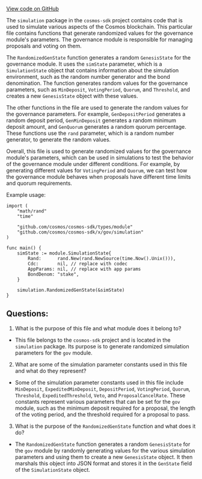 [View code on GitHub](https://github.com/cosmos/cosmos-sdk/blob/main/x/gov/simulation/genesis.go)

The `simulation` package in the `cosmos-sdk` project contains code that is used to simulate various aspects of the Cosmos blockchain. This particular file contains functions that generate randomized values for the governance module's parameters. The governance module is responsible for managing proposals and voting on them. 

The `RandomizedGenState` function generates a random `GenesisState` for the governance module. It uses the `simState` parameter, which is a `SimulationState` object that contains information about the simulation environment, such as the random number generator and the bond denomination. The function generates random values for the governance parameters, such as `MinDeposit`, `VotingPeriod`, `Quorum`, and `Threshold`, and creates a new `GenesisState` object with these values. 

The other functions in the file are used to generate the random values for the governance parameters. For example, `GenDepositPeriod` generates a random deposit period, `GenMinDeposit` generates a random minimum deposit amount, and `GenQuorum` generates a random quorum percentage. These functions use the `rand` parameter, which is a random number generator, to generate the random values. 

Overall, this file is used to generate randomized values for the governance module's parameters, which can be used in simulations to test the behavior of the governance module under different conditions. For example, by generating different values for `VotingPeriod` and `Quorum`, we can test how the governance module behaves when proposals have different time limits and quorum requirements. 

Example usage:

```
import (
    "math/rand"
    "time"

    "github.com/cosmos/cosmos-sdk/types/module"
    "github.com/cosmos/cosmos-sdk/x/gov/simulation"
)

func main() {
    simState := module.SimulationState{
        Rand:      rand.New(rand.NewSource(time.Now().Unix())),
        Cdc:       nil, // replace with codec
        AppParams: nil, // replace with app params
        BondDenom: "stake",
    }

    simulation.RandomizedGenState(&simState)
}
```
## Questions: 
 1. What is the purpose of this file and what module does it belong to?
- This file belongs to the `cosmos-sdk` project and is located in the `simulation` package. Its purpose is to generate randomized simulation parameters for the `gov` module.

2. What are some of the simulation parameter constants used in this file and what do they represent?
- Some of the simulation parameter constants used in this file include `MinDeposit`, `ExpeditedMinDeposit`, `DepositPeriod`, `VotingPeriod`, `Quorum`, `Threshold`, `ExpeditedThreshold`, `Veto`, and `ProposalCancelRate`. These constants represent various parameters that can be set for the `gov` module, such as the minimum deposit required for a proposal, the length of the voting period, and the threshold required for a proposal to pass.

3. What is the purpose of the `RandomizedGenState` function and what does it do?
- The `RandomizedGenState` function generates a random `GenesisState` for the `gov` module by randomly generating values for the various simulation parameters and using them to create a new `GenesisState` object. It then marshals this object into JSON format and stores it in the `GenState` field of the `SimulationState` object.